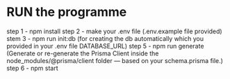 # RUN the programme
step 1 - npm install
step 2 - make your .env file (.env.example file provided)
stem 3 - npm run init:db (for creating the db automatically which you provided in your .env file DATABASE_URL)
step 5 - npm run generate (Generate or re-generate the Prisma Client inside the node_modules/@prisma/client folder — based on your schema.prisma file.)
step 6 - npm start